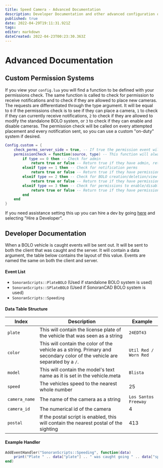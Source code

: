 ```yaml
---
title: Speed Camera - Advanced Documentation
description: Developer Documentation and other advanced configuration options of the Speed Camera system.
published: true
date: 2022-04-29T19:11:31.921Z
tags: 
editor: markdown
dateCreated: 2022-04-23T00:23:30.363Z
---
```


# Advanced Documentation

## Custom Permission Systems

If you view your `config.lua` you will find a function to be defined with your permissions check. The same function is called to check for permission to receive notifications and to check if they are allowed to place new cameras. The requests are differentiated through the type argument. It will be equal to `0` if the permissions check is to see if they can place a camera, `1` to check if they can currently receive notifications, `2` to check if they are allowed to modify the standalone BOLO system, or `3` to check if they can enable and disable cameras. The permission check will be called on every attempted placement and every notification sent, so you can use a custom "on-duty" system if desired.

```lua
Config.custom = {
    check_perms_server_side = true, -- If true the permission event will be sent out to the server side resource, this is recommended
    permissionCheck = function(source, type) -- This function will always be called server side.
        if type == 0 then -- Check for admin
            return true or false -- Return true if they have admin, return false if they don't
        elseif type == 1 then -- Check for notification perms
            return true or false -- Return true if they have permissions, return false if they don't
        elseif type == 2 then -- Check for BOLO creation/deletion/view perms
            return true or false -- Return true if they have permissions, return false if they don't
        elseif type == 3 then -- Check for permissions to enable/disable cameras
            return true or false -- Return true if they have permissions, return false if they don't
        end
    end
}
```

If you need assistance setting this up you can hire a dev by going [here](https://support.sonoransoftware.com/#/) and selecting "Hire a Developer".

## Developer Documentation

When a BOLO vehicle is caught events will be sent out. It will be sent to both the client that was caught and the server. It will contain a data argument, the table below contains the layout of this value. Events are named the same on both the client and server.

#### Event List

-   `SonoranScripts::PlateBOLO` (Used if standalone BOLO system is used)
-   `SonoranScripts::SPlateBOLO` (Used if SonoranCAD BOLO system is used)
-   `SonoranScripts::Speeding`

#### Data Table Structure

| Index         | Description                                                                                                                | Example               |
| ------------- | -------------------------------------------------------------------------------------------------------------------------- | --------------------- |
| `plate`       | This will contain the license plate of the vehicle that was seen as a string                                               | `24EDT43`             |
| `color`       | This will contain the color of the vehicle as a string. Primary and secondary color of the vehicle are separated by a `/`. | `Util Red / Worn Red` |
| `model`       | This will contain the model's text name as it is set in the vehicle.meta                                                   | `Blista`              |
| `speed`       | The vehicles speed to the nearest whole number                                                                             | 25                    |
| `camera_name` | The name of the camera as a string                                                                                         | `Los Santos Freeway`  |
| `camera_id`   | The numerical id of the camera                                                                                             | 4                     |
| `postal`      | If the postal script is enabled, this will contain the nearest postal of the sighting                                      | 413                   |

#### Example Handler

```lua
AddEventHandler("SonoranScripts::Speeding", function(data)
	print("Plate " .. data["plate"] .. " was caught going " .. data["speed"] .. ".")
end)
```
